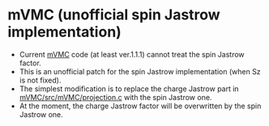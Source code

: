 # mVMC (unofficial spin Jastrow implementation)

* Current [mVMC](https://github.com/issp-center-dev/mVMC) code (at least ver.1.1.1) cannot treat the spin Jastrow factor.
* This is an unofficial patch for the spin Jastrow implementation (when Sz is not fixed).
* The simplest modification is to replace the charge Jastrow part in [mVMC/src/mVMC/projection.c](https://github.com/issp-center-dev/mVMC/blob/master/src/mVMC/projection.c) with the spin Jastrow one.
* At the moment, the charge Jastrow factor will be overwritten by the spin Jastrow one.
